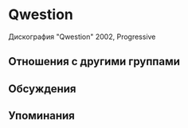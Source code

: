 # Qwestion

Дискография
"Qwestion" 2002, Progressive

## Отношения с другими группами


## Обсуждения


## Упоминания


